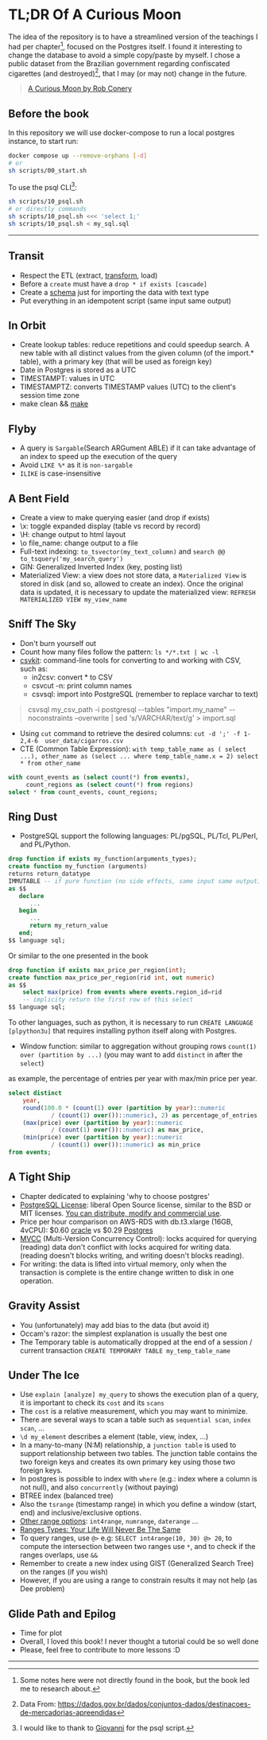 # TL;DR Of A Curious Moon

The idea of the repository is to have a streamlined version of the teachings I had per chapter[^1], focused on the Postgres itself. I found it interesting to change the database to avoid a simple copy/paste by myself. I chose a public dataset from the Brazilian government regarding confiscated cigarettes (and destroyed)[^2], that I may (or may not) change in the future.

> [A Curious Moon by Rob Conery](https://bigmachine.io/products/a-curious-moon/)

## Before the book

In this repository we will use docker-compose to run a local postgres instance, to start run:

```bash
docker compose up --remove-orphans [-d]
# or
sh scripts/00_start.sh
```

To use the psql CLI[^3]:

```bash
sh scripts/10_psql.sh
# or directly commands
sh scripts/10_psql.sh <<< 'select 1;'
sh scripts/10_psql.sh < my_sql.sql
```
---

## Transit

- Respect the ETL (extract, [transform](sql/normalize.sql), load)
- Before a `create` must have a `drop * if exists [cascade]`
- Create a [schema](sql/import.sql) just for importing the data with text type
- Put everything in an idempotent script (same input same output)

## In Orbit

- Create lookup tables: reduce repetitions and could speedup search. A new table with all distinct values from the given column (of the import.* table), with a primary key (that will be used as foreign key)
- Date in Postgres is stored as a UTC
- TIMESTAMPT: values in UTC
- TIMESTAMPTZ: converts TIMESTAMP values (UTC) to the client's session time zone
- make clean && [make](Makefile)

## Flyby

- A query is `Sargable`(Search ARGument ABLE) if it can take advantage of an index to speed up the execution of the query
- Avoid `LIKE %*` as it is `non-sargable`
- `ILIKE` is case-insensitive

## A Bent Field

- Create a view to make querying easier (and drop if exists)
- \x: toggle expanded display (table vs record by record)
- \H: change output to html layout
- \o file_name: change output to a file
- Full-text indexing: `to_tsvector(my_text_column)` and `search @@ to_tsquery('my_search_query')`
- GIN: Generalized Inverted Index (key, posting list)
- Materialized View: a view does not store data, a `Materialized View` is stored in disk (and so, allowed to create an index). Once the original data is updated, it is necessary to update the materialized view: `REFRESH MATERIALIZED VIEW my_view_name`

## Sniff The Sky

- Don't burn yourself out
- Count how many files follow the pattern: `ls */*.txt | wc -l`
- [csvkit](https://csvkit.readthedocs.io/en/latest/): command-line tools for converting to and working with CSV, such as:
  - in2csv: convert * to CSV
  - csvcut -n: print column names
  - csvsql: import into PostgreSQL (remember to replace varchar to text)

> csvsql my_csv_path -i postgresql --tables "import.my_name" --noconstraints –overwrite | sed 's/VARCHAR/text/g' > import.sql

- Using `cut` command to retrieve the desired columns: `cut -d ';' -f 1-2,4-6  user_data/cigarros.csv`
- CTE (Common Table Expression): `with temp_table_name as ( select ...), other_name as (select ... where temp_table_name.x = 2) select * from other_name`

```sql
with count_events as (select count(*) from events),
     count_regions as (select count(*) from regions)
select * from count_events, count_regions;
```

## Ring Dust
- PostgreSQL support the following languages: PL/pgSQL, PL/Tcl, PL/Perl, and PL/Python.

```sql
drop function if exists my_function(arguments_types);
create function my_function (arguments)
returns return_datatype
IMMUTABLE -- if pure function (no side effects, same input same output)
as $$
   declare
      ...
   begin
      ...
      return my_return_value
   end;
$$ language sql;
```
Or similar to the one presented in the book

```sql
drop function if exists max_price_per_region(int);
create function max_price_per_region(rid int, out numeric)
as $$
    select max(price) from events where events.region_id=rid
    -- implicity return the first row of this select
$$ language sql;
```

To other languages, such as python, it is necessary to run `CREATE LANGUAGE [plpython3u]` that requires installing python itself along with Postgres.

- Window function: similar to aggregation without grouping rows `count(1) over (partition by ...)` (you may want to add `distinct` in after the `select`)

as example, the percentage of entries per year with max/min price per year.

```sql
select distinct
    year,
    round(100.0 * (count(1) over (partition by year)::numeric
            / (count(1) over())::numeric), 2) as percentage_of_entries,
    (max(price) over (partition by year)::numeric
            / (count(1) over())::numeric) as max_price,
    (min(price) over (partition by year)::numeric
            / (count(1) over())::numeric) as min_price
from events;
```

## A Tight Ship

- Chapter dedicated to explaining 'why to choose postgres'
- [PostgreSQL License](https://www.postgresql.org/about/licence/): liberal Open Source license, similar to the BSD or MIT licenses. [You can distribute, modify and commercial use](https://www.tldrlegal.com/license/postgresql-license-postgresql).
- Price per hour comparison on AWS-RDS with db.t3.xlarge (16GB, 4vCPU): $0.60 [oracle](https://aws.amazon.com/rds/oracle/pricing/) vs $0.29 [Postgres](https://aws.amazon.com/rds/postgresql/pricing/)
- [MVCC](https://www.postgresql.org/docs/7.1/mvcc.html) (Multi-Version Concurrency Control): locks acquired for querying (reading) data don't conflict with locks acquired for writing data. (reading doesn't blocks writing, and writing doesn't blocks reading).
- For writing: the data is lifted into virtual memory, only when the transaction is complete is the entire change written to disk in one operation.

## Gravity Assist

- You (unfortunately) may add bias to the data (but avoid it)
- Occam's razor: the simplest explanation is usually the best one
- The Temporary table is automatically dropped at the end of a session / current transaction `CREATE TEMPORARY TABLE my_temp_table_name`

## Under The Ice

- Use `explain [analyze] my_query` to shows the execution plan of a query, it is important to check its `cost` and its `scans`
- The `cost` is a relative measurement, which you may want to minimize.
- There are several ways to scan a table such as `sequential scan`, `index scan`, ...
- `\d my_element` describes a element (table, view, index, ...)
- In a many-to-many (N:M) relationship, a `junction table` is used to support relationship between two tables. The junction table contains the two foreign keys and creates its own primary key using those two foreign keys.
- In postgres is possible to index with `where` (e.g.: index where a column is not null), and also `concurrently` (without paying)
- BTREE index (balanced tree)
- Also the `tsrange` (timestamp range) in which you define a window (start, end) and inclusive/exclusive options.
- [Other range options](https://www.postgresql.org/docs/current/rangetypes.html): `int4range`, `numrange`, `daterange` ...
- [Ranges Types: Your Life Will Never Be The Same ](https://wiki.postgresql.org/images/7/73/Range-types-pgopen-2012.pdf)
- To query ranges, use `@>` e.g: `SELECT int4range(10, 30) @> 20`, to compute the intersection between two ranges use `*`, and to check if the ranges overlaps, use `&&`
- Remember to create a new index using GIST (Generalized Search Tree) on the ranges (if you wish)
- However, if you are using a range to constrain results it may not help (as Dee problem)

## Glide Path and Epilog
- Time for plot
- Overall, I loved this book! I never thought a tutorial could be so well done
- Please, feel free to contribute to more lessons :D

---

[^1]: Some notes here were not directly found in the book, but the book led me to research about.

[^2]: Data From: https://dados.gov.br/dados/conjuntos-dados/destinacoes-de-mercadorias-apreendidas

[^3]: I would like to thank to [Giovanni](https://giovannipcarvalho.github.io/2023/04/03/postgresql-and-psql-in-docker.html) for the psql script.
